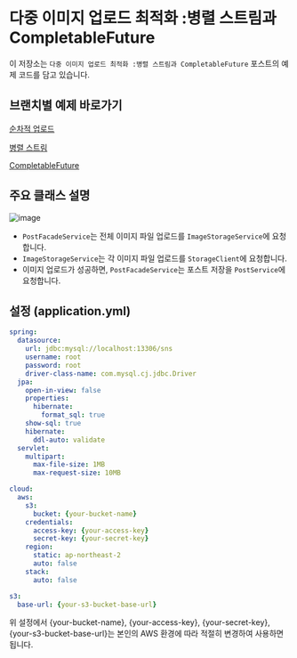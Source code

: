 # 다중 이미지 업로드 최적화 :병렬 스트림과 CompletableFuture

이 저장소는 `다중 이미지 업로드 최적화 :병렬 스트림과 CompletableFuture` 포스트의 예제 코드를 담고 있습니다.

## 브랜치별 예제 바로가기
[순차적 업로드](https://github.com/xxeol2/s3-practice/tree/sequential)

[병렬 스트림](https://github.com/xxeol2/s3-practice/tree/parallel)

[CompletableFuture](https://github.com/xxeol2/s3-practice/tree/completablefuture)


## 주요 클래스 설명
![image](https://github.com/xxeol2/s3-practice/assets/71129059/b6d44af6-a8b5-4313-89f1-0a6c07ce1223)

- `PostFacadeService`는 전체 이미지 파일 업로드를 `ImageStorageService`에 요청합니다.
- `ImageStorageService`는 각 이미지 파일 업로드를 `StorageClient`에 요청합니다.
- 이미지 업로드가 성공하면, `PostFacadeService`는 포스트 저장을 `PostService`에 요청합니다.

## 설정 (application.yml)

```yml
spring:
  datasource:
    url: jdbc:mysql://localhost:13306/sns
    username: root
    password: root
    driver-class-name: com.mysql.cj.jdbc.Driver
  jpa:
    open-in-view: false
    properties:
      hibernate:
        format_sql: true
    show-sql: true
    hibernate:
      ddl-auto: validate
  servlet:
    multipart:
      max-file-size: 1MB
      max-request-size: 10MB

cloud:
  aws:
    s3:
      bucket: {your-bucket-name}
    credentials:
      access-key: {your-access-key}
      secret-key: {your-secret-key}
    region:
      static: ap-northeast-2
      auto: false
    stack:
      auto: false

s3:
  base-url: {your-s3-bucket-base-url}

```

위 설정에서 {your-bucket-name}, {your-access-key}, {your-secret-key}, {your-s3-bucket-base-url}는 본인의 AWS 환경에 따라 적절히 변경하여 사용하면 됩니다.
